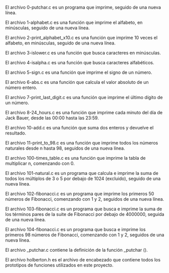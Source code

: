 El archivo 0-putchar.c es un programa que imprime, seguido de una nueva línea.

El archivo 1-alphabet.c es una función que imprime el alfabeto, en minúsculas, seguido de una nueva línea.

El archivo 2-print_alphabet_x10.c es una función que imprime 10 veces el alfabeto, en minúsculas, seguido de una nueva línea.

El archivo 3-islower.c es una función que busca caracteres en minúsculas.

El archivo 4-isalpha.c es una función que busca caracteres alfabéticos.

El archivo 5-sign.c es una función que imprime el signo de un número.

El archivo 6-abs.c es una función que calcula el valor absoluto de un número entero.

El archivo 7-print_last_digit.c es una función que imprime el último dígito de un número.

El archivo 8-24_hours.c es una función que imprime cada minuto del día de Jack Bauer, desde las 00:00 hasta las 23:59.

El archivo 10-add.c es una función que suma dos enteros y devuelve el resultado.

El archivo 11-print_to_98.c es una función que imprime todos los números naturales desde n hasta 98, seguidos de una nueva línea.

El archivo 100-times_table.c es una función que imprime la tabla de multiplicar n, comenzando con 0.

El archivo 101-natural.c es un programa que calcula e imprime la suma de todos los múltiplos de 3 o 5 por debajo de 1024 (excluido), seguido de una nueva línea.

El archivo 102-fibonacci.c es un programa que imprime los primeros 50 números de Fibonacci, comenzando con 1 y 2, seguidos de una nueva línea.

El archivo 103-fibonacci.c es un programa que busca e imprime la suma de los términos pares de la suite de Fibonacci por debajo de 4000000, seguida de una nueva línea.

El archivo 104-fibonacci.c es un programa que busca e imprime los primeros 98 números de Fibonacci, comenzando con 1 y 2, seguidos de una nueva línea.

El archivo _putchar.c contiene la definición de la función _putchar ().

El archivo holberton.h es el archivo de encabezado que contiene todos los prototipos de funciones utilizados en este proyecto.